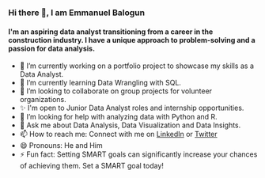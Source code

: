 ### Hi there 👋, I am Emmanuel Balogun

#### I'm an aspiring data analyst transitioning from a career in the construction industry. I have a unique approach to problem-solving and a passion for data analysis.

- 🔭 I’m currently working on a portfolio project to showcase my skills as a Data Analyst.
- 🌱 I’m currently learning Data Wrangling with SQL.
- 👯 I’m looking to collaborate on group projects for volunteer organizations.
- ✨ I'm open to Junior Data Analyst roles and internship opportunities.
- 🤔 I’m looking for help with analyzing data with Python and R.
- 💬 Ask me about Data Analysis, Data Visualization and Data Insights.
- 📫 How to reach me: Connect with me on [LinkedIn](https://www.linkedin.com/in/e-balogun) or [Twitter](https://www.twitter.com/justadedeji)
- 😄 Pronouns: He and Him
- ⚡ Fun fact: Setting SMART goals can significantly increase your chances of achieving them. Set a SMART goal today!

